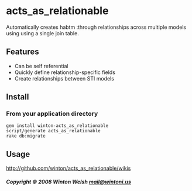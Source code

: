 acts_as_relationable
====================

Automatically creates habtm :through relationships across multiple models using using a single join table.


Features
--------

* Can be self referential
* Quickly define relationship-specific fields
* Create relationships between STI models


Install
-------

### From your application directory

	gem install winton-acts_as_relationable
	script/generate acts_as_relationable
	rake db:migrate


## Usage

<http://github.com/winton/acts_as_relationable/wikis>


##### Copyright &copy; 2008 Winton Welsh <mail@wintoni.us>